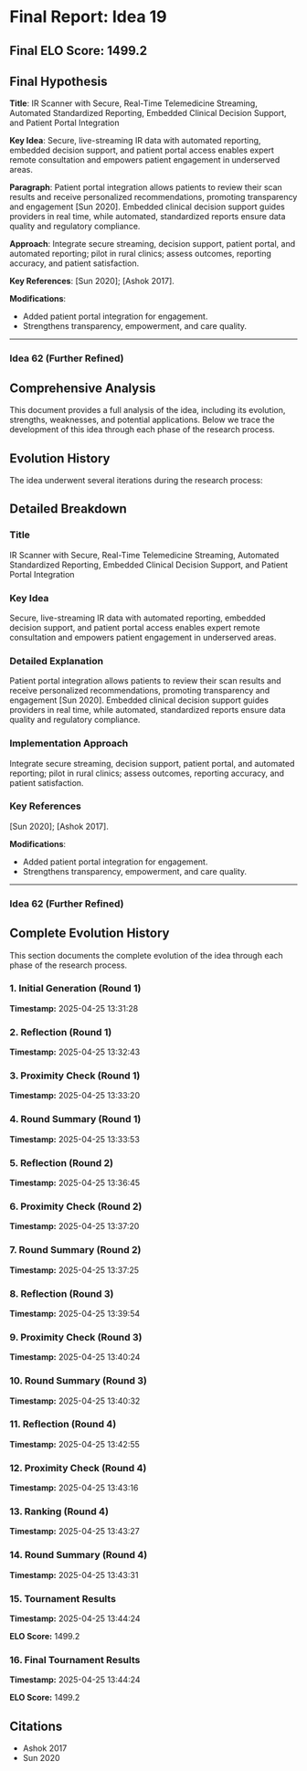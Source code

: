 # Final Report: Idea 19

## Final ELO Score: 1499.2

## Final Hypothesis

**Title**: IR Scanner with Secure, Real-Time Telemedicine Streaming, Automated Standardized Reporting, Embedded Clinical Decision Support, and Patient Portal Integration

**Key Idea**: Secure, live-streaming IR data with automated reporting, embedded decision support, and patient portal access enables expert remote consultation and empowers patient engagement in underserved areas.

**Paragraph**: Patient portal integration allows patients to review their scan results and receive personalized recommendations, promoting transparency and engagement [Sun 2020]. Embedded clinical decision support guides providers in real time, while automated, standardized reports ensure data quality and regulatory compliance.

**Approach**: Integrate secure streaming, decision support, patient portal, and automated reporting; pilot in rural clinics; assess outcomes, reporting accuracy, and patient satisfaction.

**Key References**: [Sun 2020]; [Ashok 2017].

**Modifications**:
- Added patient portal integration for engagement.
- Strengthens transparency, empowerment, and care quality.

---

### Idea 62 (Further Refined)

## Comprehensive Analysis

This document provides a full analysis of the idea, including its evolution, strengths, weaknesses, and potential applications. Below we trace the development of this idea through each phase of the research process.

## Evolution History

The idea underwent several iterations during the research process:

## Detailed Breakdown

### Title

IR Scanner with Secure, Real-Time Telemedicine Streaming, Automated Standardized Reporting, Embedded Clinical Decision Support, and Patient Portal Integration

### Key Idea

Secure, live-streaming IR data with automated reporting, embedded decision support, and patient portal access enables expert remote consultation and empowers patient engagement in underserved areas.

### Detailed Explanation

Patient portal integration allows patients to review their scan results and receive personalized recommendations, promoting transparency and engagement [Sun 2020]. Embedded clinical decision support guides providers in real time, while automated, standardized reports ensure data quality and regulatory compliance.

### Implementation Approach

Integrate secure streaming, decision support, patient portal, and automated reporting; pilot in rural clinics; assess outcomes, reporting accuracy, and patient satisfaction.

### Key References

[Sun 2020]; [Ashok 2017].

**Modifications**:
- Added patient portal integration for engagement.
- Strengthens transparency, empowerment, and care quality.

---

### Idea 62 (Further Refined)

## Complete Evolution History

This section documents the complete evolution of the idea through each phase of the research process.

### 1. Initial Generation (Round 1)
**Timestamp:** 2025-04-25 13:31:28



### 2. Reflection (Round 1)
**Timestamp:** 2025-04-25 13:32:43



### 3. Proximity Check (Round 1)
**Timestamp:** 2025-04-25 13:33:20



### 4. Round Summary (Round 1)
**Timestamp:** 2025-04-25 13:33:53



### 5. Reflection (Round 2)
**Timestamp:** 2025-04-25 13:36:45



### 6. Proximity Check (Round 2)
**Timestamp:** 2025-04-25 13:37:20



### 7. Round Summary (Round 2)
**Timestamp:** 2025-04-25 13:37:25



### 8. Reflection (Round 3)
**Timestamp:** 2025-04-25 13:39:54



### 9. Proximity Check (Round 3)
**Timestamp:** 2025-04-25 13:40:24



### 10. Round Summary (Round 3)
**Timestamp:** 2025-04-25 13:40:32



### 11. Reflection (Round 4)
**Timestamp:** 2025-04-25 13:42:55



### 12. Proximity Check (Round 4)
**Timestamp:** 2025-04-25 13:43:16



### 13. Ranking (Round 4)
**Timestamp:** 2025-04-25 13:43:27



### 14. Round Summary (Round 4)
**Timestamp:** 2025-04-25 13:43:31



### 15. Tournament Results
**Timestamp:** 2025-04-25 13:44:24

**ELO Score:** 1499.2



### 16. Final Tournament Results
**Timestamp:** 2025-04-25 13:44:24

**ELO Score:** 1499.2



## Citations

- Ashok 2017
- Sun 2020
